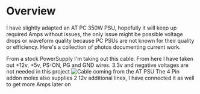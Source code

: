 Overview
===
I have slightly adapted an AT PC 350W PSU, hopefully it will keep up required Amps without issues, the only issue might be 
possible voltage drops or waveform quality because PC PSUs are not known for their quality or efficiency.
Here's a collection of photos documenting current work.

From a stock PowerSupply I'm taking out this cable. From here I have taken out +12v, +5v, PS-ON, PG and GND wires.
3.3v and negative voltages are not needed in this project
![Cable coming from the AT PSU](../master/doc/PowerSupplyPinout.png)
The 4 Pin addon molex also supplies 2 12v additional lines, I have connected it as well to get more Amps later on

